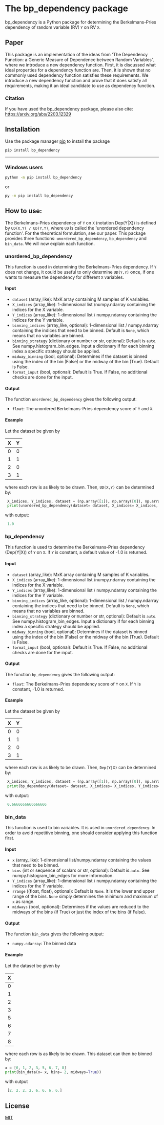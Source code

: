 # The bp_dependency package

bp_dependency is a Python package for determining the Berkelmans-Pries dependency of random variable (RV) `Y` on RV `X`.

## Paper

This package is an implementation of the ideas from 'The Dependency Function: a Generic Measure of Dependence between Random Variables', where we introduce a new dependency function. First, it is discussed what ideal properties for a dependency function are. Then, it is shown that no commonly used dependency function satisfies these requirements. We introduce a new dependency function and prove that it does satisfy all requirements, making it an ideal candidate to use as dependency function.

### Citation

If you have used the bp_dependency package, please also cite: https://arxiv.org/abs/2203.12329

## Installation

Use the package manager [pip](https://pip.pypa.io/en/stable/) to install the package

```bash
pip install bp_dependency
```

---

### Windows users

```bash
python -m pip install bp_dependency
```


<!-- ```bash
python -m pip install bp_dependency
``` -->

or

```bash
py -m pip install bp_dependency
```


<!-- ```bash
py -m pip install bp_dependency
``` -->

## How to use:

The Berkelmans-Pries dependency of `Y` on `X` (notation Dep(Y|X)) is defined by `UD(X,Y) / UD(Y,Y)`, where `UD` is called the 'unordered dependency function'. For the theoretical formulation, see our paper. This package provides three functions: `unordered_bp_dependency`, `bp_dependency` and `bin_data`. We will now explain each function.

### unordered_bp_dependency

This function is used in determining the Berkelmans-Pries dependency. If `Y` does not change, it could be useful to only determine `UD(Y,Y)` once, if one wants to measure the dependency for different `X` variables.

#### Input

* `dataset` (array_like): MxK array containing M samples of K variables.
* `X_indices` (array_like): 1-dimensional list /numpy.ndarray containing the indices for the X variable.
* `Y_indices` (array_like): 1-dimensional list / numpy.ndarray containing the indices for the Y variable.
* `binning_indices` (array_like, optional): 1-dimensional list / numpy.ndarray containing the indices that need to be binned. Default is `None`, which means that no variables are binned.
* `binning_strategy` (dictionary or number or str, optional): Default is `auto`. See numpy.histogram_bin_edges. Input a dictionary if for each binning index a specific strategy should be applied.
* `midway_binning` (bool, optional): Determines if the dataset is binned using the index of the bin (False) or the midway of the bin (True). Default is False.
* `format_input` (bool, optional): Default is True. If False, no additional checks are done for the input.

#### Output

The function `unordered_bp_dependency` gives the following output:

* `float`: The unordered Berkelmans-Pries dependency score of `Y` and `X`.

#### Example

Let the dataset be given by

| X | Y |
| :-: | :-: |
| 0 | 0 |
| 1 | 1 |
| 2 | 0 |
| 3 | 1 |

where each row is as likely to be drawn. Then, `UD(X,Y)` can be determined by:

```python
 X_indices, Y_indices, dataset = (np.array([1]), np.array([0]), np.array([[0,0], [1,1], [2,0],[3,1]]))
 print(unordered_bp_dependency(dataset= dataset, X_indices= X_indices, Y_indices= Y_indices))
```

with output:

```python
 1.0
```

### bp_dependency

This function is used to determine the Berkelmans-Pries dependency (Dep(Y|X)) of `Y` on `X`. If `Y` is constant, a default value of -1.0 is returned.

#### Input

* `dataset` (array_like): MxK array containing M samples of K variables.
* `X_indices` (array_like): 1-dimensional list /numpy.ndarray containing the indices for the X variable.
* `Y_indices` (array_like): 1-dimensional list / numpy.ndarray containing the indices for the Y variable.
* `binning_indices` (array_like, optional): 1-dimensional list / numpy.ndarray containing the indices that need to be binned. Default is `None`, which means that no variables are binned.
* `binning_strategy` (dictionary or number or str, optional): Default is `auto`. See numpy.histogram_bin_edges. Input a dictionary if for each binning index a specific strategy should be applied.
* `midway_binning` (bool, optional): Determines if the dataset is binned using the index of the bin (False) or the midway of the bin (True). Default is False.
* `format_input` (bool, optional): Default is True. If False, no additional checks are done for the input.

#### Output

The function `bp_dependency` gives the following output:

* `float`: The Berkelmans-Pries dependency score of `Y` on `X`. If `Y` is constant, -1.0 is returned.

#### Example

Let the dataset be given by

| X | Y |
| :-: | :-: |
| 0 | 0 |
| 1 | 1 |
| 2 | 0 |
| 3 | 1 |

where each row is as likely to be drawn. Then, `Dep(Y|X)` can be determined by:

```python
 X_indices, Y_indices, dataset = (np.array([1]), np.array([0]), np.array([[0,0], [1,1], [2,0],[3,1]]))
 print(bp_dependency(dataset= dataset, X_indices= X_indices, Y_indices= Y_indices))
```

with output:

```python
 0.6666666666666666
```

### bin_data

This function is used to bin variables. It is used in `unordered_dependency`. In order to avoid repetitive binning, one should consider applying this function first.

#### Input

* `x` (array_like): 1-dimensional list/numpy.ndarray containing the values that need to be binned.
* `bins` (int or sequence of scalars or str, optional): Default is `auto`. See numpy.histogram_bin_edges for more information.
* `Y_indices` (array_like): 1-dimensional list / numpy.ndarray containing the indices for the Y variable.
* `rrange` ((float, float), optional): Default is `None`. It is the lower and upper range of the bins. `None` simply determines the minimum and maximum of `x` as range.
* `midways` (bool, optional): Determines if the values are reduced to the midways of the bins (if True) or just the index of the bins (if False).

#### Output

The function `bin_data` gives the following output:

* `numpy.ndarray`: The binned data

#### Example

Let the dataset be given by

| X |
| :-: |
| 0 |
| 1 |
| 2 |
| 3 |
| 5 |
| 6 |
| 7 |
| 8 |

where each row is as likely to be drawn. This dataset can then be binned by:

```python
x = [0, 1, 2, 3, 5, 6, 7, 8]
print(bin_data(x= x, bins= 2, midways=True))
```

 with output

```python
 [2. 2. 2. 2. 6. 6. 6. 6.]
```

<!--- een concreet voorbeeld geven waarbij alledrie de functies gebruikt worden --->

## License

[MIT](https://choosealicense.com/licenses/mit/)
